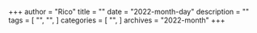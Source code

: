 +++
author = "Rico"
title = ""
date = "2022-month-day"
description = ""
tags = [
    "",
    "",
]
categories = [
    "",
]
archives = "2022-month"
+++



